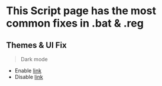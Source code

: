 # This Script page has the most common fixes in .bat  & .reg
## Themes & UI Fix
> Dark mode
- <div>	<a> Enable <a href="https://raw.githubusercontent.com/WindowsTools2077/WPC-Useful-Box/main/Scripts/data/Files/Dark%20mode%20OFF.reg">link</a>
- <div>	<a> Disable <a href="https://github.com/WindowsTools2077/WPC-Useful-Box/blob/main/Scripts/data/Files/Dark%20mode%20OFF.reg">link</a>

